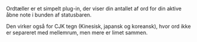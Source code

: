 Ordtæller er et simpelt plug-in, der viser din antallet af ord for din aktive åbne note i bunden af statusbaren.

Den virker også for CJK tegn (Kinesisk, japansk og koreansk), hvor ord ikke er separeret med mellemrum, men mere er limet sammen.
